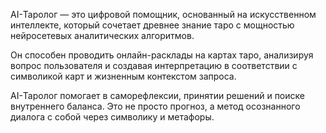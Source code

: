AI-Таролог — это цифровой помощник, основанный на искусственном интеллекте, который сочетает древнее знание таро с мощностью нейросетевых аналитических алгоритмов.

Он способен проводить онлайн-расклады на картах таро, анализируя вопрос пользователя и создавая интерпретацию в соответствии с символикой карт и жизненным контекстом запроса.

AI-Таролог помогает в саморефлексии, принятии решений и поиске внутреннего баланса. Это не просто прогноз, а метод осознанного диалога с собой через символику и метафоры.

